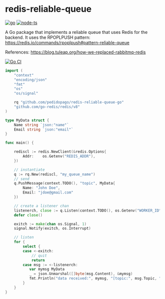 # redis-reliable-queue
<a href="https://github.com/pedidopago/redis-reliable-queue-go">![go](https://img.shields.io/badge/go-1.18-blue)</a>
<a href="https://github.com/pedidopago/redis-reliable-queue-js">![node-ts](https://img.shields.io/badge/node-14%2B-yellow)</a>

A Go package that implements a reliable queue that uses Redis for the backend.
It uses the RPOPLPUSH pattern:
https://redis.io/commands/rpoplpush#pattern-reliable-queue

References:
https://blog.tuleap.org/how-we-replaced-rabbitmq-redis

[![Go CI](https://github.com/pedidopago/redis-reliable-queue-go/actions/workflows/ci.yml/badge.svg)](https://github.com/pedidopago/redis-reliable-queue-go/actions/workflows/ci.yml)

```go
import (
    "context"
    "encoding/json"
    "fmt"
    "os"
    "os/signal"

    rq "github.com/pedidopago/redis-reliable-queue-go"
    "github.com/go-redis/redis/v8"
)

type MyData struct {
    Name string `json:"name"`
    Email string `json:"email"`
}

func main() {

    rediscl := redis.NewClient(&redis.Options{
		Addr:    os.Getenv("REDIS_ADDR"),
	})

    // instantiate
    q := rq.New(rediscl, "my_queue_name")
    // send
    q.PushMessage(context.TODO(), "topic", MyData{
        Name: "John Doe",
        Email: "jdoe@gmail.com"
    })

    // create a listener chan
    listenerch, close := q.Listen(context.TODO(), os.Getenv("WORKER_ID"))
    defer close()

    exitch := make(chan os.Signal, 1)
    signal.Notify(exitch, os.Interrupt)

    // listen
    for {
        select {
        case <-exitch:
            // quit
            return
        case msg := <-listenerch:
           var mymsg MyData
           _ = json.Unmarshal([]byte(msg.Content), &mymsg)
           fmt.Println("data received:", mymsg, "[topic:", msg.Topic, "]")
        }
    }
}
```
